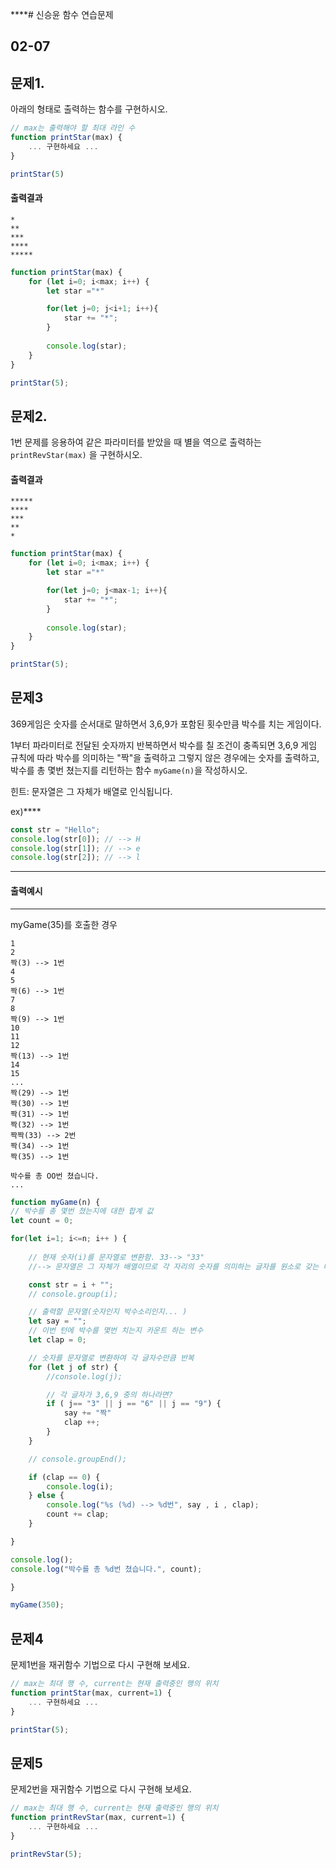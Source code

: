 ****#  신승윤 함수 연습문제
## 02-07
## 문제1.

아래의 형태로 출력하는 함수를 구현하시오.

```js
// max는 출력해야 할 최대 라인 수
function printStar(max) {
    ... 구현하세요 ...
}

printStar(5)
```

#### 출력결과

```
*
**
***
****
*****
```

```js
function printStar(max) {    
    for (let i=0; i<max; i++) {
        let star ="*"

        for(let j=0; j<i+1; i++){
            star += "*";
        }
        
        console.log(star);
    }
}

printStar(5);
```

## 문제2.

1번 문제를 응용하여 같은 파라미터를 받았을 때 별을 역으로 출력하는 `printRevStar(max)` 을 구현하시오.


#### 출력결과

```
*****
****
***
**
*
```
```js
function printStar(max) {
    for (let i=0; i<max; i++) {
        let star ="*"

        for(let j=0; j<max-1; i++){
            star += "*";
        }
        
        console.log(star);
    }
}

printStar(5);
```



## 문제3

369게임은 숫자를 순서대로 말하면서 3,6,9가 포함된 횟수만큼 박수를 치는 게임이다.

1부터 파라미터로 전달된 숫자까지 반복하면서 박수를 칠 조건이 충족되면 3,6,9 게임 규칙에 따라 박수를 의미하는 "짝"을 출력하고 그렇지 않은 경우에는 숫자를 출력하고, 박수를 총 몇번 쳤는지를 리턴하는 함수 `myGame(n)`을 작성하시오.

힌트: 문자열은 그 자체가 배열로 인식됩니다.

ex)****
```js
const str = "Hello";
console.log(str[0]); // --> H
console.log(str[1]); // --> e
console.log(str[2]); // --> l
```
****
#### 출력예시
****
myGame(35)를 호출한 경우

```
1
2
짝(3) --> 1번
4
5
짝(6) --> 1번
7
8
짝(9) --> 1번
10
11
12
짝(13) --> 1번
14
15
...
짝(29) --> 1번
짝(30) --> 1번
짝(31) --> 1번
짝(32) --> 1번
짝짝(33) --> 2번
짝(34) --> 1번
짝(35) --> 1번

박수를 총 OO번 쳤습니다.
...

```

```js
function myGame(n) {
// 박수를 총 몇번 쳤는지에 대한 합계 값
let count = 0;

for(let i=1; i<=n; i++ ) {
    
    // 현재 숫자(i)를 문자열로 변환함. 33--> "33"
    //--> 문자열은 그 자체가 배열이므로 각 자리의 숫자를 의미하는 글자를 원소로 갖는 배열이 된다고 볼 수 있다.

    const str = i + "";
    // console.group(i);

    // 출력할 문자열(숫자인지 박수소리인지... )
    let say = "";
    // 이번 턴에 박수를 몇번 치는지 카운트 하는 변수
    let clap = 0;

    // 숫자를 문자열로 변환하여 각 글자수만큼 반복
    for (let j of str) {
        //console.log(j);

        // 각 글자가 3,6,9 중의 하나라면?
        if ( j== "3" || j == "6" || j == "9") {
            say += "짝"
            clap ++;
        }
    }

    // console.groupEnd();

    if (clap == 0) {
        console.log(i);
    } else {
        console.log("%s (%d) --> %d번", say , i , clap);
        count += clap;
    }

}

console.log();
console.log("박수를 총 %d번 쳤습니다.", count);

}

myGame(350);


```


## 문제4

문제1번을 재귀함수 기법으로 다시 구현해 보세요.

```js
// max는 최대 행 수, current는 현재 출력중인 행의 위치
function printStar(max, current=1) {
    ... 구현하세요 ...
}

printStar(5);
```

## 문제5 

문제2번을 재귀함수 기법으로 다시 구현해 보세요.

```js
// max는 최대 행 수, current는 현재 출력중인 행의 위치
function printRevStar(max, current=1) {
    ... 구현하세요 ...
}

printRevStar(5);
```